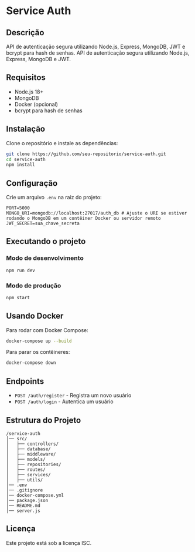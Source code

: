 # Service Auth

## Descrição
API de autenticação segura utilizando Node.js, Express, MongoDB, JWT e bcrypt para hash de senhas.
API de autenticação segura utilizando Node.js, Express, MongoDB e JWT.

## Requisitos
- Node.js 18+
- MongoDB
- Docker (opcional)
- bcrypt para hash de senhas

## Instalação
Clone o repositório e instale as dependências:
```sh
git clone https://github.com/seu-repositorio/service-auth.git
cd service-auth
npm install
```

## Configuração
Crie um arquivo `.env` na raiz do projeto:
```
PORT=5000
MONGO_URI=mongodb://localhost:27017/auth_db # Ajuste o URI se estiver rodando o MongoDB em um contêiner Docker ou servidor remoto
JWT_SECRET=sua_chave_secreta
```

## Executando o projeto
### Modo de desenvolvimento
```sh
npm run dev
```

### Modo de produção
```sh
npm start
```

## Usando Docker
Para rodar com Docker Compose:
```sh
docker-compose up --build
```

Para parar os contêineres:
```sh
docker-compose down
```

## Endpoints
- `POST /auth/register` - Registra um novo usuário
- `POST /auth/login` - Autentica um usuário

## Estrutura do Projeto
```
/service-auth
│── src/
│   ├── controllers/
│   ├── database/
│   ├── middleware/
│   ├── models/
│   ├── repositories/
│   ├── routes/
│   ├── services/
│   ├── utils/
│── .env
│── .gitignore
│── docker-compose.yml
│── package.json
│── README.md
│── server.js
```

## Licença
Este projeto está sob a licença ISC.
